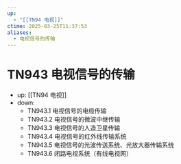 ```yaml
---
up:
  - "[[TN94 电视]]"
ctime: 2025-03-25T11:37:53
aliases:
  - 电视信号的传输
---
```


# TN943 电视信号的传输

- up: [[TN94 电视]]
- down:	
	- TN943.1 电视信号的电缆传输
	- TN943.2 电视信号的微波中继传输
	- TN943.3 电视信号的人造卫星传输
	- TN943.4 电视信号的红外线传输系统
	- TN943.5 电视信号的光波传送系统、光放大器传输系统
	- TN943.6 闭路电视系统（有线电视网）
	
